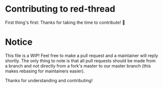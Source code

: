 # Contributing to red-thread

First thing's first: Thanks for taking the time to contribute! :tada:

# Notice

This file is a WIP! Feel free to make a pull request and a maintainer will reply shortly. The only thing to note is that
all pull requests should be made from a branch and not directly from a fork's master to our master branch (this makes
rebasing for maintainers easier).

Thanks for understanding and contributing!
